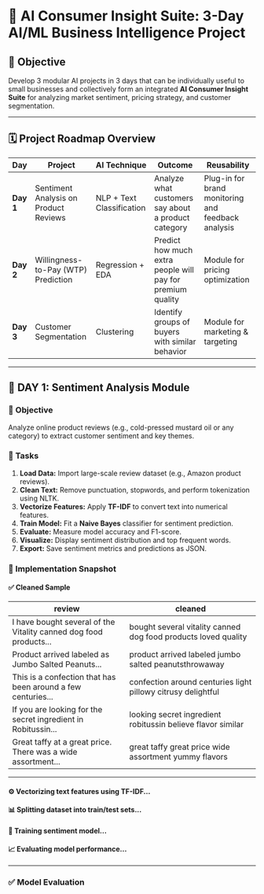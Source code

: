 # 🧠 AI Consumer Insight Suite: 3-Day AI/ML Business Intelligence Project

## 🎯 Objective

Develop 3 modular AI projects in 3 days that can be individually useful to small businesses and collectively form an integrated **AI Consumer Insight Suite** for analyzing market sentiment, pricing strategy, and customer segmentation.

---

## 🗓️ Project Roadmap Overview

| Day       | Project                               | AI Technique              | Outcome                                                    | Reusability                                        |
| ---------- | ------------------------------------- | ------------------------- | ---------------------------------------------------------- | -------------------------------------------------- |
| **Day 1**  | Sentiment Analysis on Product Reviews | NLP + Text Classification | Analyze what customers say about a product category        | Plug-in for brand monitoring and feedback analysis |
| **Day 2**  | Willingness-to-Pay (WTP) Prediction   | Regression + EDA          | Predict how much extra people will pay for premium quality | Module for pricing optimization                    |
| **Day 3**  | Customer Segmentation                 | Clustering                | Identify groups of buyers with similar behavior            | Module for marketing & targeting                   |

---

## 📅 DAY 1: Sentiment Analysis Module

### 🎯 Objective
Analyze online product reviews (e.g., cold-pressed mustard oil or any category) to extract customer sentiment and key themes.

### 🧩 Tasks
1. **Load Data:** Import large-scale review dataset (e.g., Amazon product reviews).
2. **Clean Text:** Remove punctuation, stopwords, and perform tokenization using NLTK.
3. **Vectorize Features:** Apply **TF-IDF** to convert text into numerical features.
4. **Train Model:** Fit a **Naive Bayes** classifier for sentiment prediction.
5. **Evaluate:** Measure model accuracy and F1-score.
6. **Visualize:** Display sentiment distribution and top frequent words.
7. **Export:** Save sentiment metrics and predictions as JSON.

### 🧠 Implementation Snapshot
#### ✅ Cleaned Sample
| review | cleaned |
|--------|----------|
| I have bought several of the Vitality canned dog food products... | bought several vitality canned dog food products loved quality |
| Product arrived labeled as Jumbo Salted Peanuts... | product arrived labeled jumbo salted peanutsthrowaway |
| This is a confection that has been around a few centuries... | confection around centuries light pillowy citrusy delightful |
| If you are looking for the secret ingredient in Robitussin... | looking secret ingredient robitussin believe flavor similar |
| Great taffy at a great price. There was a wide assortment... | great taffy great price wide assortment yummy flavors |

---

#### ⚙️ Vectorizing text features using TF-IDF...
#### 📊 Splitting dataset into train/test sets...
#### 🤖 Training sentiment model...
#### 📈 Evaluating model performance...

---

### ✅ Model Evaluation
